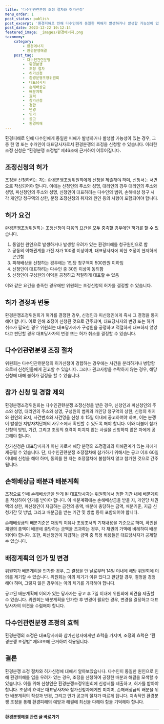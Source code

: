```yaml
---
title: '다수인관련분쟁 조정 절차와 허가신청'
menu_order: 1
post_status: publish
post_excerpt: '환경피해로 인해 다수인에게 동일한 피해가 발생하거나 발생할 가능성이 있는 경우, 그 중 한 명 또는 수개인이 대표당사자로서 환경분쟁의 조정을 신청할 수 있습니다. 이러한 조정 신청은  환경분쟁 조정법  제46조에 근거하여 이루어집니다.'
post_date: 2023-12-22 10:12:14
featured_image: _images/환경에너지.png
taxonomy:
    category:
        - 환경에너지
        - 환경분쟁해결
    post_tag:
        - 다수인관련분쟁
        -  환경분쟁
        -  조정 절차
        -  허가신청
        -  환경분쟁조정위원회
        -  대표당사자
        -  손해배상금
        -  배분계획
        -  효력
        -  참가신청
        -  경합
        -  변경
        -  인가
        -  공고
        -  환경피해
---
```



환경피해로 인해 다수인에게 동일한 피해가 발생하거나 발생할 가능성이 있는 경우, 그 중 한 명 또는 수개인이 대표당사자로서 환경분쟁의 조정을 신청할 수 있습니다. 이러한 조정 신청은 “환경분쟁 조정법” 제46조에 근거하여 이루어집니다.

## 조정신청의 허가

조정을 신청하려는 자는 환경분쟁조정위원회에게 신청을 제출해야 하며, 신청서는 서면으로 작성되어야 합니다. 이에는 신청인의 주소와 성명, 대리인의 경우 대리인의 주소와 성명, 피신청인의 주소와 성명, 신청인이 대표하려는 다수인의 범위, 손해배상 청구 시 각 개인당 청구액의 상한, 분쟁 조정신청의 취지와 원인 등의 사항이 포함되어야 합니다.

## 허가 요건

환경분쟁조정위원회는 조정신청이 다음의 요건을 모두 충족할 경우에만 허가를 할 수 있습니다.

1. 동일한 원인으로 발생하거나 발생할 우려가 있는 환경피해를 청구원인으로 함
2. 공동의 이해관계를 가진 자가 100명 이상이며, 대표당사자에 의한 조정이 현저하게 곤란함
3. 피해배상을 신청하는 경우에는 1인당 청구액이 500만원 이하임
4. 신청인이 대표하려는 다수인 중 30인 이상이 동의함
5. 신청인이 구성원의 이익을 공정하고 적절하게 대표할 수 있음

이와 같은 요건을 충족한 경우에만 위원회는 조정신청의 허가를 결정할 수 있습니다.

## 허가 결정과 변동

환경분쟁조정위원회가 허가를 결정한 경우, 신청인과 피신청인에게 즉시 그 결정을 통지해야 합니다. 이로 인해 조정이 신청된 것으로 간주되며, 대표당사자의 변경 또는 허가 취소가 필요한 경우 위원회는 대표당사자가 구성원을 공정하고 적절하게 대표하지 않았다고 판단할 경우 대표당사자의 변경 또는 허가 취소를 결정할 수 있습니다.

## 다수인관련분쟁 조정 절차

위원회는 다수인관련분쟁의 허가신청이 경합하는 경우에는 사건을 분리하거나 병합함으로써 신청인들에게 권고할 수 있습니다. 그러나 권고사항을 수락하지 않는 경우, 해당 신청에 대해 불허가 결정을 할 수 있습니다.

## 참가 신청 및 경합 제외

환경분쟁조정위원회는 다수인관련분쟁 조정신청을 받은 경우, 신청인과 피신청인의 주소와 성명, 대리인의 주소와 성명, 구성원의 범위와 개인당 청구액의 상한, 신청의 취지와 원인의 요지, 사건번호와 사건명을 신청 후 15일 이내에 공고하여야 하며, 이는 분쟁이 발생한 지방자치단체의 사무소에서 확인할 수 있도록 해야 합니다. 이와 더불어 참가 신청의 방법, 기간, 그리고 조정의 효력이 미치지 않는 사실을 신청하지 않은 자에게 공고해야 합니다.

참가신청은 대표당사자가 아닌 자로서 해당 분쟁의 조정결과와 이해관계가 있는 자에게 제공될 수 있습니다. 단, 다수인관련분쟁 조정절차에 참가하기 위해서는 공고 이후 60일 이내에 신청을 해야 하며, 동의를 한 자는 조정절차에 불참하지 않고 참가한 것으로 간주됩니다.

## 손해배상금 배분과 배분계획

조정으로 인해 손해배상금을 받게 된 대표당사자는 위원회에서 정한 기간 내에 배분계획을 작성하여 인가를 받아야 합니다. 이 배분계획에는 손해배상금을 받을 자, 개인당 채권액의 상한, 피신청인이 지급하는 금전의 총액, 배분에 충당하는 금액, 배분기준, 지급 신청기간 및 방법, 그리고 배분금을 받는 기간 및 방법 등이 포함되어야 합니다.

손해배상금의 배분기준은 재정의 이유나 조정조서의 기재내용을 기준으로 하며, 확인된 채권의 총액이 배분에 충당하는 금액을 초과하는 경우, 각 채권의 가액에 비례하여 배분되어야 합니다. 또한, 피신청인이 지급하는 금액 중 특정 비용들은 대표당사자가 공제할 수 있습니다.

## 배정계획의 인가 및 변경

위원회가 배분계획을 인가한 경우, 그 결정을 안 날로부터 14일 이내에 해당 위원회에 이의를 제기할 수 있습니다. 위원회는 이의 제기가 이유 있다고 판단할 경우, 결정을 경정해야 하며, 그렇지 않은 경우에는 이의 제기를 기각해야 합니다.

공고된 배분계획에 이의가 있는 당사자는 공고 후 7일 이내에 위원회에 의견을 제출할 수 있습니다. 위원회는 배분계획을 인가한 후 변경이 필요한 경우, 변경을 결정하고 대표당사자의 의견을 수렴해야 합니다.

## 다수인관련분쟁 조정의 효력

환경분쟁의 조정은 대표당사자와 참가신청자에게만 효력을 가지며, 조정의 효력은 “환경분쟁 조정법” 제53조에 근거하여 적용됩니다.

## 결론

환경분쟁 조정 절차와 허가신청에 대해서 알아보았습니다. 다수인이 동일한 원인으로 인해 환경피해를 입을 우려가 있는 경우, 조정을 신청하여 공정한 배분과 해결을 모색할 수 있습니다. 이를 위해 신청인은 환경분쟁조정위원회에 신청서를 제출하고, 허가를 받아야 합니다. 조정의 효력은 대표당사자와 참가신청자에게만 미치며, 손해배상금의 배분을 위한 배분계획의 작성과 변경, 그리고 인가 공고의 절차가 따르게 됩니다. 지속적인 환경분쟁 조정을 통해 환경피해의 예방과 해결에 최선을 다해야 함을 기억해야 합니다.
<!-- wp:separator -->
<hr class="wp-block-separator has-alpha-channel-opacity"/>
<!-- /wp:separator -->

<!-- wp:group {"backgroundColor":"base","layout":{"type":"constrained"}} -->
<div class="wp-block-group has-base-background-color has-background"><!-- wp:paragraph {"align":"center","fontSize":"medium"} -->
<p class="has-text-align-center has-large-font-size"><strong>환경분쟁해결 관련 글 바로가기</strong></p>
<!-- /wp:paragraph -->


<!-- wp:latest-posts
{"categories":[{"id":35428,"count":19,"description":"","link":"https://uknowlaw.com/category/%ed%99%98%ea%b2%bd%eb%b6%84%ec%9f%81%ed%95%b4%ea%b2%b0/","name":"환경분쟁해결","slug":"환경분쟁해결","taxonomy":"category","parent":0,"meta":[],"_links":{"self":[{"href":"https://uknowlaw.com/wp-json/wp/v2/categories/35428"}],"collection":[{"href":"https://uknowlaw.com/wp-json/wp/v2/categories"}],"about":[{"href":"https://uknowlaw.com/wp-json/wp/v2/taxonomies/category"}],"wp:post_type":[{"href":"https://uknowlaw.com/wp-json/wp/v2/posts?categories=35428"}],"curies":[{"name":"wp","href":"https://api.w.org/{rel}","templated":true}]}}],"postsToShow":100,"excerptLength":28,"postLayout":"grid","columns":2,"featuredImageAlign":"left","featuredImageSizeSlug":"large","fontSize":"small"} /--></div>
<!-- /wp:group -->